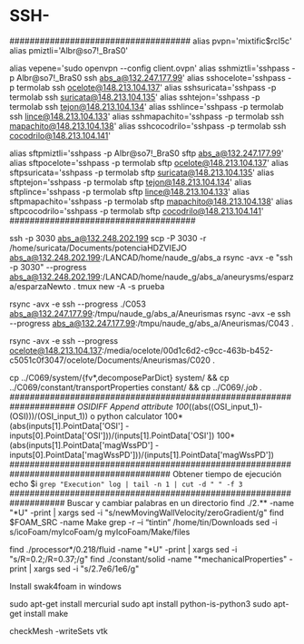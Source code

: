 # SSH-

####################################
alias pvpn='mixtific$rcI5c'
alias pmiztli='Albr@so7!_BraS0'

alias vepene='sudo openvpn --config client.ovpn'
alias sshmiztli='sshpass -p Albr@so7!_BraS0 ssh abs_a@132.247.177.99'
alias sshocelote='sshpass -p termolab ssh ocelote@148.213.104.137'
alias sshsuricata='sshpass -p termolab ssh suricata@148.213.104.135'
alias sshtejon='sshpass -p termolab ssh tejon@148.213.104.134'
alias sshlince='sshpass -p termolab ssh lince@148.213.104.133'
alias sshmapachito='sshpass -p termolab ssh mapachito@148.213.104.138'
alias sshcocodrilo='sshpass -p termolab ssh cocodrilo@148.213.104.141'

alias sftpmiztli='sshpass -p Albr@so7!_BraS0 sftp abs_a@132.247.177.99'
alias sftpocelote='sshpass -p termolab sftp ocelote@148.213.104.137'
alias sftpsuricata='sshpass -p termolab sftp suricata@148.213.104.135'
alias sftptejon='sshpass -p termolab sftp tejon@148.213.104.134'
alias sftplince='sshpass -p termolab sftp lince@148.213.104.133'
alias sftpmapachito='sshpass -p termolab sftp mapachito@148.213.104.138'
alias sftpcocodrilo='sshpass -p termolab sftp cocodrilo@148.213.104.141'
#####################################

ssh -p 3030 abs_a@132.248.202.199
scp -P 3030 -r /home/suricata/Documents/potenciaHDZVIEJO abs_a@132.248.202.199:/LANCAD/home/naude_g/abs_a
rsync -avx -e "ssh -p 3030" --progress abs_a@132.248.202.199:/LANCAD/home/naude_g/abs_a/aneurysms/esparza/esparzaNewto .
tmux new -A -s prueba


rsync -avx -e ssh --progress ./C053 abs_a@132.247.177.99:/tmpu/naude_g/abs_a/Aneurismas
rsync -avx -e ssh --progress abs_a@132.247.177.99:/tmpu/naude_g/abs_a/Aneurismas/C043 .

rsync -avx -e ssh --progress ocelote@148.213.104.137:/media/ocelote/00d1c6d2-c9cc-463b-b452-c5051c0f3047/ocelote/Documents/Aneurismas/C020 .

cp ../C069/system/{fv*,decomposeParDict} system/ && cp ../C069/constant/transportProperties constant/ && cp ../C069/*.job .
#####################################################################
OSIDIFF
Append attribute
100*((abs((OSI_input_1)-(OSI)))/(OSI_input_1))
o
python calculator
100*(abs(inputs[1].PointData['OSI'] - inputs[0].PointData['OSI']))/(inputs[1].PointData['OSI'])
100*(abs(inputs[1].PointData['magWssPD'] - inputs[0].PointData['magWssPD']))/(inputs[1].PointData['magWssPD'])
########################################################################################
Obtener tiempo de ejecución
echo $i `grep "Execution" log | tail -n 1 | cut -d " " -f 3`
###################################################################
Buscar y cambiar palabras en un directorio
find ./2.** -name "*U" -print | xargs sed -i "s/newMovingWallVelocity/zeroGradient/g"
find $FOAM_SRC -name Make
grep -r –i “tintin” /home/tin/Downloads
sed -i s/icoFoam/myIcoFoam/g myIcoFoam/Make/files

find ./processor*/0.218/fluid -name "*U" -print | xargs sed -i "s/R=0.2;/R=0.37;/g"
find ./constant/solid -name "*mechanicalProperties" -print | xargs sed -i "s/2.7e6/1e6/g"


Install swak4foam in windows

sudo apt-get install mercurial
sudo apt install python-is-python3
sudo apt-get install make


checkMesh -writeSets vtk



